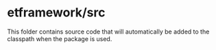 # etframework/src

This folder contains source code that will automatically be added to the classpath when
the package is used.
